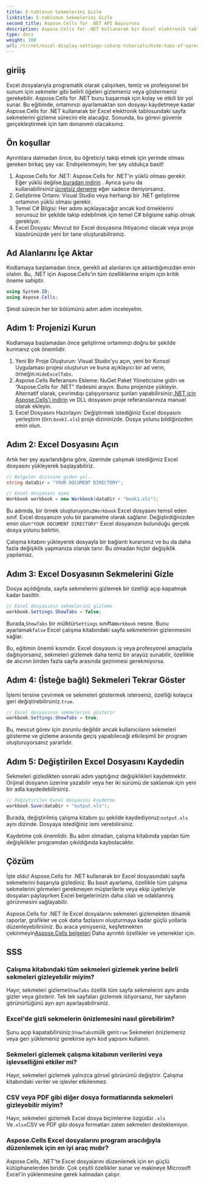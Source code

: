 ```yaml
---
title: E-tablonun Sekmelerini Gizle
linktitle: E-tablonun Sekmelerini Gizle
second_title: Aspose.Cells for .NET API Başvurusu
description: Aspose.Cells for .NET kullanarak bir Excel elektronik tablosundaki sekmeleri gizleyin. Sadece birkaç basit adımda sayfa sekmelerini programatik olarak nasıl gizleyeceğinizi ve göstereceğinizi öğrenin.
type: docs
weight: 100
url: /tr/net/excel-display-settings-csharp-tutorials/hide-tabs-of-spreadsheet/
---
```

## giriiş

Excel dosyalarıyla programatik olarak çalışırken, temiz ve profesyonel bir sunum için sekmeler gibi belirli öğeleri gizlemeniz veya göstermeniz gerekebilir. Aspose.Cells for .NET bunu başarmak için kolay ve etkili bir yol sunar. Bu eğitimde, ortamınızı ayarlamaktan son dosyayı kaydetmeye kadar Aspose.Cells for .NET kullanarak bir Excel elektronik tablosundaki sayfa sekmelerini gizleme sürecini ele alacağız. Sonunda, bu görevi güvenle gerçekleştirmek için tam donanımlı olacaksınız.

## Ön koşullar

Ayrıntılara dalmadan önce, bu öğreticiyi takip etmek için yerinde olması gereken birkaç şey var. Endişelenmeyin; her şey oldukça basit!

1.  Aspose.Cells for .NET: Aspose.Cells for .NET'in yüklü olması gerekir. Eğer yüklü değilse,[buradan indirin](https://releases.aspose.com/cells/net/) . Ayrıca şunu da kullanabilirsiniz:[ücretsiz deneme](https://releases.aspose.com/) eğer sadece deniyorsanız.
2. Geliştirme Ortamı: Visual Studio veya herhangi bir .NET geliştirme ortamının yüklü olması gerekir.
3. Temel C# Bilgisi: Her adımı açıklayacağız ancak kod örneklerini sorunsuz bir şekilde takip edebilmek için temel C# bilgisine sahip olmak gerekiyor.
4. Excel Dosyası: Mevcut bir Excel dosyasına ihtiyacınız olacak veya proje klasörünüzde yeni bir tane oluşturabilirsiniz.

## Ad Alanlarını İçe Aktar

Kodlamaya başlamadan önce, gerekli ad alanlarını içe aktardığımızdan emin olalım. Bu, .NET için Aspose.Cells'in tüm özelliklerine erişim için kritik öneme sahiptir.

```csharp
using System.IO;
using Aspose.Cells;
```

Şimdi sürecin her bir bölümünü adım adım inceleyelim.

## Adım 1: Projenizi Kurun

Kodlamaya başlamadan önce geliştirme ortamınızı doğru bir şekilde kurmanız çok önemlidir.

1.  Yeni Bir Proje Oluşturun: Visual Studio'yu açın, yeni bir Konsol Uygulaması projesi oluşturun ve buna açıklayıcı bir ad verin, örneğin:`HideExcelTabs`.
2. Aspose.Cells Referansını Ekleme: NuGet Paket Yöneticisine gidin ve “Aspose.Cells for .NET” ifadesini arayın. Bunu projenize yükleyin.
 Alternatif olarak, çevrimdışı çalışıyorsanız şunları yapabilirsiniz:[.NET için Aspose.Cells'i indirin](https://releases.aspose.com/cells/net/) ve DLL dosyasını proje referanslarınıza manuel olarak ekleyin.
3. Excel Dosyasını Hazırlayın: Değiştirmek istediğiniz Excel dosyasını yerleştirin (örn.`book1.xls`) proje dizininizde. Dosya yolunu bildiğinizden emin olun.

## Adım 2: Excel Dosyasını Açın

Artık her şey ayarlandığına göre, üzerinde çalışmak istediğimiz Excel dosyasını yükleyerek başlayabiliriz.

```csharp
// Belgeler dizinine giden yol.
string dataDir = "YOUR DOCUMENT DIRECTORY";

// Excel dosyasını açma
Workbook workbook = new Workbook(dataDir + "book1.xls");
```

 Bu adımda, bir örnek oluşturuyoruz`Workbook` Excel dosyasını temsil eden sınıf. Excel dosyanızın yolu bir parametre olarak sağlanır. Değiştirdiğinizden emin olun`"YOUR DOCUMENT DIRECTORY"` Excel dosyanızın bulunduğu gerçek dosya yolunu belirtin.

Çalışma kitabını yükleyerek dosyayla bir bağlantı kurarsınız ve bu da daha fazla değişiklik yapmanıza olanak tanır. Bu olmadan hiçbir değişiklik yapılamaz.

## Adım 3: Excel Dosyasının Sekmelerini Gizle

Dosya açıldığında, sayfa sekmelerini gizlemek bir özelliği açıp kapatmak kadar basittir.

```csharp
// Excel dosyasının sekmelerini gizleme
workbook.Settings.ShowTabs = false;
```

 Burada,`ShowTabs` bir mülktür`Settings` sınıfta`Workbook` nesne. Bunu ayarlamak`false` Excel çalışma kitabındaki sayfa sekmelerinin gizlenmesini sağlar.

Bu, eğitimin önemli kısmıdır. Excel dosyasını iş veya profesyonel amaçlarla dağıtıyorsanız, sekmeleri gizlemek daha temiz bir arayüz sunabilir, özellikle de alıcının birden fazla sayfa arasında gezinmesi gerekmiyorsa.

## Adım 4: (İsteğe bağlı) Sekmeleri Tekrar Göster

 İşlemi tersine çevirmek ve sekmeleri göstermek isterseniz, özelliği kolayca geri değiştirebilirsiniz.`true`.

```csharp
// Excel dosyasının sekmelerini gösterir
workbook.Settings.ShowTabs = true;
```

Bu, mevcut görev için zorunlu değildir ancak kullanıcıların sekmeleri gösterme ve gizleme arasında geçiş yapabileceği etkileşimli bir program oluşturuyorsanız yararlıdır.

## Adım 5: Değiştirilen Excel Dosyasını Kaydedin

Sekmeleri gizledikten sonraki adım yaptığınız değişiklikleri kaydetmektir. Orijinal dosyanın üzerine yazabilir veya her iki sürümü de saklamak için yeni bir adla kaydedebilirsiniz.

```csharp
// Değiştirilen Excel dosyasını kaydetme
workbook.Save(dataDir + "output.xls");
```

 Burada, değiştirilmiş çalışma kitabını şu şekilde kaydediyoruz:`output.xls` aynı dizinde. Dosyaya istediğiniz ismi verebilirsiniz.

Kaydetme çok önemlidir. Bu adım olmadan, çalışma kitabında yapılan tüm değişiklikler programdan çıkıldığında kaybolacaktır.

## Çözüm

İşte oldu! Aspose.Cells for .NET kullanarak bir Excel dosyasındaki sayfa sekmelerini başarıyla gizlediniz. Bu basit ayarlama, özellikle tüm çalışma sekmelerini görmeleri gerekmeyen müşterilerle veya ekip üyeleriyle dosyaları paylaşırken Excel belgelerinizin daha cilalı ve odaklanmış görünmesini sağlayabilir.

 Aspose.Cells for .NET ile Excel dosyalarını sekmeleri gizlemekten dinamik raporlar, grafikler ve çok daha fazlasını oluşturmaya kadar güçlü yollarla düzenleyebilirsiniz. Bu araca yeniyseniz, keşfetmekten çekinmeyin[Aspose.Cells belgeleri](https://reference.aspose.com/cells/net/) Daha ayrıntılı özellikler ve yetenekler için.

## SSS

### Çalışma kitabındaki tüm sekmeleri gizlemek yerine belirli sekmeleri gizleyebilir miyim?  
 Hayır, sekmeleri gizleme`ShowTabs` özellik tüm sayfa sekmelerini aynı anda gizler veya gösterir. Tek tek sayfaları gizlemek istiyorsanız, her sayfanın görünürlüğünü ayrı ayrı ayarlayabilirsiniz.

### Excel'de gizli sekmelerin önizlemesini nasıl görebilirim?  
 Şunu açıp kapatabilirsiniz:`ShowTabs`mülk geri`true` Sekmeleri önizlemeniz veya geri yüklemeniz gerekirse aynı kod yapısını kullanın.

### Sekmeleri gizlemek çalışma kitabının verilerini veya işlevselliğini etkiler mi?  
Hayır, sekmeleri gizlemek yalnızca görsel görünümü değiştirir. Çalışma kitabındaki veriler ve işlevler etkilenmez.

### CSV veya PDF gibi diğer dosya formatlarında sekmeleri gizleyebilir miyim?  
 Hayır, sekmeleri gizlemek Excel dosya biçimlerine özgüdür.`.xls` Ve`.xlsx`CSV ve PDF gibi dosya formatları zaten sekmeleri desteklemiyor.

### Aspose.Cells Excel dosyalarını program aracılığıyla düzenlemek için en iyi araç mıdır?  
Aspose.Cells, .NET'te Excel dosyalarını düzenlemek için en güçlü kütüphanelerden biridir. Çok çeşitli özellikler sunar ve makineye Microsoft Excel'in yüklenmesine gerek kalmadan çalışır.